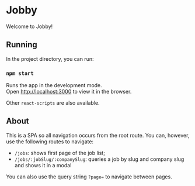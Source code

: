 # Jobby

Welcome to Jobby!

## Running

In the project directory, you can run:

### `npm start`

Runs the app in the development mode.<br />
Open [http://localhost:3000](http://localhost:3000) to view it in the browser.

Other `react-scripts` are also available.

## About
This is a SPA so all navigation occurs from the root route. You can, however, use the following routes to navigate:

- `/jobs`: shows first page of the job list;
- `/jobs/:jobSlug/:companySlug`: queries a job by slug and company slug and shows it in a modal

You can also use the query string `?page=` to navigate between pages.
